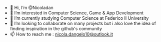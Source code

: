 - 👋 Hi, I’m @Nicoladan
- 👀 I’m interested in Computer Science, Game & App Development
- 🌱 I’m currently studying Computer Science at Federico II University
- 💞️ I’m looking to collaborate on many projects but i also love the idea of finding inspiration in the github's community
- 📫 How to reach me : nicola.dangelo10@outlook.it

<!---
Nicoladan/Nicoladan is a ✨ special ✨ repository because its `README.md` (this file) appears on your GitHub profile.
You can click the Preview link to take a look at your changes.
--->
